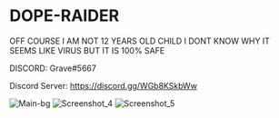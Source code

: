 # DOPE-RAIDER

OFF COURSE I AM NOT 12 YEARS OLD CHILD I DONT KNOW WHY IT SEEMS LIKE VIRUS BUT IT IS 100% SAFE 
 
DISCORD: Grave#5667

Discord Server: https://discord.gg/WGb8KSkbWw




![Main-bg](https://user-images.githubusercontent.com/96474417/152596909-a35867de-6797-4a88-b6d1-5db8a43a5fe5.png)
![Screenshot_4](https://user-images.githubusercontent.com/96474417/152596913-686d2ea0-c483-4a83-8313-5e4db6360c0d.png)
![Screenshot_5](https://user-images.githubusercontent.com/96474417/152596931-6b953e3d-e589-420c-8d26-9f3592903183.png)
